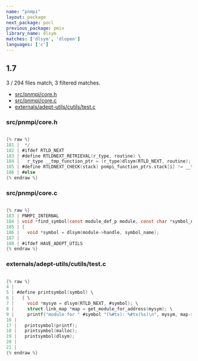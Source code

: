 ```yaml
---
name: "pnmpi"
layout: package
next_package: pocl
previous_package: pmix
library_name: dlsym
matches: ['dlsym', 'dlopen']
languages: ['c']
---
```

## 1.7
3 / 294 files match, 3 filtered matches.

 - [src/pnmpi/core.h](#srcpnmpicoreh)
 - [src/pnmpi/core.c](#srcpnmpicorec)
 - [externals/adept-utils/cutils/test.c](#externalsadept-utilscutilstestc)

### src/pnmpi/core.h

```c

{% raw %}
181 |  */
182 | #ifdef RTLD_NEXT
183 | #define RTLDNEXT_RETRIEVAL(r_type, routine) \
184 |   r_type __tmp_function_ptr = (r_type)dlsym(RTLD_NEXT, routine);
185 | #define RTLDNEXT_CHECK(stack) pnmpi_function_ptrs.stack[i] != __tmp_function_ptr
186 | #else
{% endraw %}

```
### src/pnmpi/core.c

```c

{% raw %}
183 | PNMPI_INTERNAL
184 | void *find_symbol(const module_def_p module, const char *symbol_name)
185 | {
186 |   void *symbol = dlsym(module->handle, symbol_name);
187 | 
188 | #ifdef HAVE_ADEPT_UTILS
{% endraw %}

```
### externals/adept-utils/cutils/test.c

```c

{% raw %}
4 | 
5 | #define printsymbol(symbol) \
6 |   { \
7 |     void *mysym = dlsym(RTLD_NEXT, #symbol); \
8 |     struct link_map *map = get_module_for_address(mysym); \
9 |     printf("module for " #symbol "(%#tx): %#tx(%s)\n", mysym, map->l_addr, map->l_name); \
16 | 
17 |   printsymbol(printf);
18 |   printsymbol(malloc);
19 |   printsymbol(dlsym);
20 | 
21 | 
{% endraw %}

```